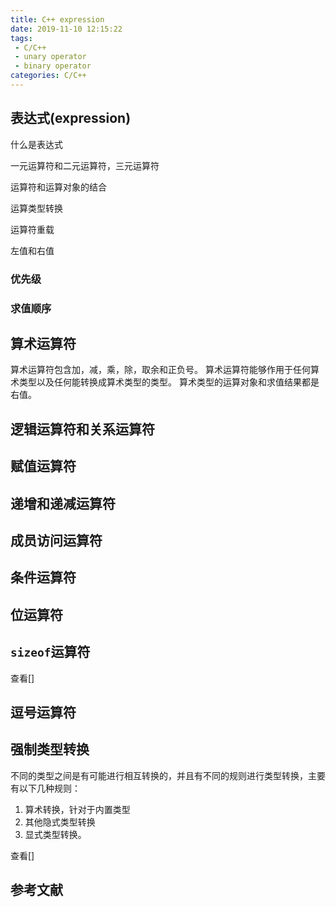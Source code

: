 ```yaml
---
title: C++ expression
date: 2019-11-10 12:15:22
tags:
 - C/C++
 - unary operator
 - binary operator
categories: C/C++
---
```


## 表达式(expression)
什么是表达式

一元运算符和二元运算符，三元运算符

运算符和运算对象的结合

运算类型转换

运算符重载

左值和右值

### 优先级

### 求值顺序

## 算术运算符
算术运算符包含加，减，乘，除，取余和正负号。
算术运算符能够作用于任何算术类型以及任何能转换成算术类型的类型。
算术类型的运算对象和求值结果都是右值。


## 逻辑运算符和关系运算符

## 赋值运算符

## 递增和递减运算符

## 成员访问运算符

## 条件运算符

## 位运算符

## `sizeof`运算符
查看[]

## 逗号运算符

## 强制类型转换
不同的类型之间是有可能进行相互转换的，并且有不同的规则进行类型转换，主要有以下几种规则：
1. 算术转换，针对于内置类型
2. 其他隐式类型转换
3. 显式类型转换。


查看[]

## 参考文献


